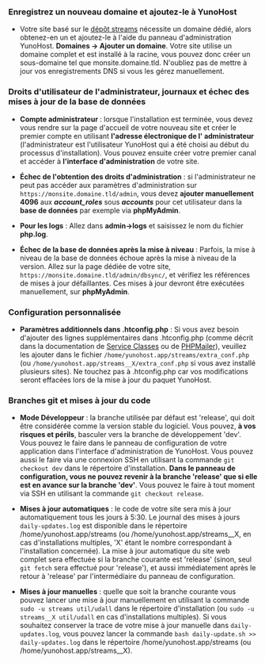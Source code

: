 ### Enregistrez un nouveau domaine et ajoutez-le à YunoHost

- Votre site basé sur le [dépôt streams](https://codeberg.org/streams/streams/) nécessite un domaine dédié, alors obtenez-en un et ajoutez-le à l'aide du panneau d'administration YunoHost. **Domaines -> Ajouter un domaine**. Votre site utilise un domaine complet et est installé à la racine, vous pouvez donc créer un sous-domaine tel que monsite.domaine.tld. N'oubliez pas de mettre à jour vos enregistrements DNS si vous les gérez manuellement.

### Droits d'utilisateur de l'administrateur, journaux et échec des mises à jour de la base de données

- **Compte administrateur** : lorsque l'installation est terminée, vous devez vous rendre sur la page d'accueil de votre nouveau site et créer le premier compte en utilisant **l'adresse électronique de l' administrateur** (l'administrateur est l'utilisateur YunoHost qui a été choisi au début du processus d'installation). Vous pouvez ensuite créer votre premier canal et accéder à **l'interface d'administration** de votre site.

- **Échec de l'obtention des droits d'administration** : si l'administrateur ne peut pas accéder aux paramètres d'administration sur `https://monsite.domaine.tld/admin`, vous devez **ajouter manuellement 4096** aux ***account_roles*** sous ***accounts*** pour cet utilisateur dans la **base de données** par exemple via **phpMyAdmin**.

- **Pour les logs** : Allez dans **admin->logs** et saisissez le nom du fichier **php.log**.

- **Échec de la base de données après la mise à niveau** : Parfois, la mise à niveau de la base de données échoue après la mise à niveau de la version. Allez sur la page dédiée de votre site, `https://monsite.domaine.tld/admin/dbsync/`, et vérifiez les références de mises à jour défaillantes. Ces mises à jour devront être exécutées manuellement, sur **phpMyAdmin**.

### Configuration personnalisée

- **Paramètres additionnels dans .htconfig.php** : Si vous avez besoin d'ajouter des lignes supplémentaires dans .htconfig.php (comme décrit dans la documentation de [Service Classes](https://codeberg.org/streams/streams/src/commit/c75afc9ab4b9ba19628008c14459756edf9c291a/doc/admin/en/Service_Classes.mc) ou de [PHPMailer](https://codeberg.org/streams/streams/src/commit/c75afc9ab4b9ba19628008c14459756edf9c291a/doc/admin/en/SMTP.mc)), veuillez les ajouter dans le fichier `/home/yunohost.app/streams/extra_conf.php` (ou `/home/yunohost.app/streams__X/extra_conf.php` si vous avez installé plusieurs sites). Ne touchez pas à .htconfig.php car vos modifications seront effacées lors de la mise à jour du paquet YunoHost.

### Branches git et mises à jour du code

- **Mode Développeur** : la branche utilisée par défaut est 'release', qui doit être considérée comme la version stable du logiciel. Vous pouvez, **à vos risques et périls**, basculer vers la branche de développement 'dev'. Vous pouvez le faire dans le panneau de configuration de votre application dans l'interface d'administration de YunoHost. Vous pouvez aussi le faire via une connexion SSH en utilisant la commande `git checkout dev` dans le répertoire d'installation. **Dans le panneau de configuration, vous ne pouvez revenir à la branche 'release' que si elle est en avance sur la branche 'dev'**. Vous pouvez le faire à tout moment via SSH en utilisant la commande `git checkout release`.

- **Mises à jour automatiques** : le code de votre site sera mis à jour automatiquement tous les jours à 5:30. Le journal des mises à jours `daily-updates.log` est disponible dans le répertoire /home/yunohost.app/streams (ou /home/yunohost.app/streams__X, en cas d'installations multiples, 'X' étant le nombre correspondant à l'installation concernée). La mise à jour automatique du site web complet sera effectuée si la branche courante est 'release' (sinon, seul `git fetch` sera effectué pour 'release'), et aussi immédiatement après le retour à 'release' par l'intermédiaire du panneau de configuration.

- **Mises à jour manuelles** : quelle que soit la branche courante vous pouvez lancer une mise à jour manuellement en utilisant la commande `sudo -u streams util/udall` dans le répertoire d'installation (ou `sudo -u streams__X util/udall` en cas d'installations multiples). Si vous souhaitez conserver la trace de votre mise à jour manuelle dans `daily-updates.log`, vous pouvez lancer la commande `bash daily-update.sh >> daily-updates.log` dans le répertoire /home/yunohost.app/streams (ou /home/yunohost.app/streams__X). 
